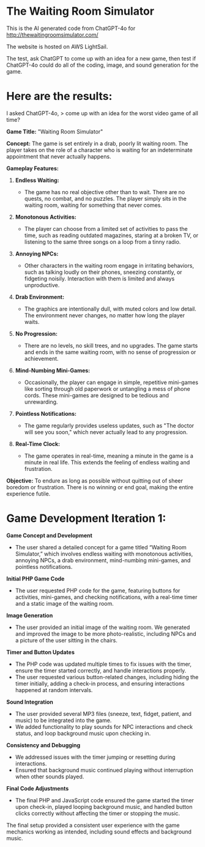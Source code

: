 The Waiting Room Simulator
===============
This is the AI generated code from ChatGPT-4o for http://thewaitingroomsimulator.com/

The website is hosted on AWS LightSail.

The test, ask ChatGPT to come up with an idea for a new game, then test if ChatGPT-4o could do all of the coding, image, and sound generation for the game.

**Here are the results:**
===============

I asked ChatGPT-4o, > come up with an idea for the worst video game of all time?

**Game Title:** "Waiting Room Simulator"

**Concept:**
The game is set entirely in a drab, poorly lit waiting room. The player takes on the role of a character who is waiting for an indeterminate appointment that never actually happens.

**Gameplay Features:**

1. **Endless Waiting:**
   - The game has no real objective other than to wait. There are no quests, no combat, and no puzzles. The player simply sits in the waiting room, waiting for something that never comes.

2. **Monotonous Activities:**
   - The player can choose from a limited set of activities to pass the time, such as reading outdated magazines, staring at a broken TV, or listening to the same three songs on a loop from a tinny radio.

3. **Annoying NPCs:**
   - Other characters in the waiting room engage in irritating behaviors, such as talking loudly on their phones, sneezing constantly, or fidgeting noisily. Interaction with them is limited and always unproductive.

4. **Drab Environment:**
   - The graphics are intentionally dull, with muted colors and low detail. The environment never changes, no matter how long the player waits.

5. **No Progression:**
   - There are no levels, no skill trees, and no upgrades. The game starts and ends in the same waiting room, with no sense of progression or achievement.

6. **Mind-Numbing Mini-Games:**
   - Occasionally, the player can engage in simple, repetitive mini-games like sorting through old paperwork or untangling a mess of phone cords. These mini-games are designed to be tedious and unrewarding.

7. **Pointless Notifications:**
   - The game regularly provides useless updates, such as "The doctor will see you soon," which never actually lead to any progression.

8. **Real-Time Clock:**
   - The game operates in real-time, meaning a minute in the game is a minute in real life. This extends the feeling of endless waiting and frustration.

**Objective:**
To endure as long as possible without quitting out of sheer boredom or frustration. There is no winning or end goal, making the entire experience futile.

Game Development Iteration 1:
===============

**Game Concept and Development**

* The user shared a detailed concept for a game titled “Waiting Room Simulator,” which involves endless waiting with monotonous activities, annoying NPCs, a drab environment, mind-numbing mini-games, and pointless notifications.

**Initial PHP Game Code**

* The user requested PHP code for the game, featuring buttons for activities, mini-games, and checking notifications, with a real-time timer and a static image of the waiting room.

**Image Generation**

* The user provided an initial image of the waiting room. We generated and improved the image to be more photo-realistic, including NPCs and a picture of the user sitting in the chairs.

**Timer and Button Updates**

* The PHP code was updated multiple times to fix issues with the timer, ensure the timer started correctly, and handle interactions properly.
* The user requested various button-related changes, including hiding the timer initially, adding a check-in process, and ensuring interactions happened at random intervals.

**Sound Integration**

* The user provided several MP3 files (sneeze, text, fidget, patient, and music) to be integrated into the game.
* We added functionality to play sounds for NPC interactions and check status, and loop background music upon checking in.

**Consistency and Debugging**

* We addressed issues with the timer jumping or resetting during interactions.
* Ensured that background music continued playing without interruption when other sounds played.

**Final Code Adjustments**

* The final PHP and JavaScript code ensured the game started the timer upon check-in, played looping background music, and handled button clicks correctly without affecting the timer or stopping the music.

The final setup provided a consistent user experience with the game mechanics working as intended, including sound effects and background music.
